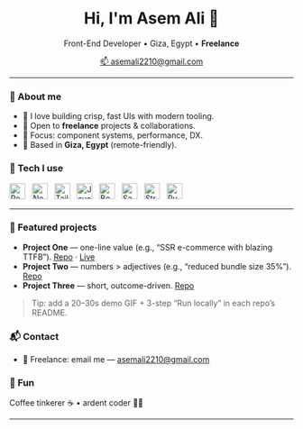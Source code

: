 <!-- Profile README -->
<h1 align="center">Hi, I'm Asem Ali 👋</h1>
<p align="center">
  Front-End Developer • Giza, Egypt • <b>Freelance</b>
</p>

<p align="center">
  <a href="mailto:asemali2210@gmail.com">📫 asemali2210@gmail.com</a>
</p>

---

### 🚀 About me
- 🌱 I love building crisp, fast UIs with modern tooling.
- 🤝 Open to **freelance** projects & collaborations.
- 🧭 Focus: component systems, performance, DX.
- 📍 Based in **Giza, Egypt** (remote-friendly).

### 🧰 Tech I use
<p>
  <img alt="React" title="React"
       src="https://cdn.jsdelivr.net/gh/devicons/devicon/icons/react/react-original.svg" height="28" />
  &nbsp;
  <img alt="Next.js" title="Next.js"
       src="https://cdn.jsdelivr.net/gh/devicons/devicon/icons/nextjs/nextjs-original.svg" height="28" />
  &nbsp;
  <img alt="Tailwind CSS" title="Tailwind CSS"
       src="https://cdn.jsdelivr.net/gh/devicons/devicon/icons/tailwindcss/tailwindcss-original.svg" height="28" />
  &nbsp;
  <img alt="JavaScript" title="JavaScript"
       src="https://cdn.jsdelivr.net/gh/devicons/devicon/icons/javascript/javascript-plain.svg" height="28" />
  &nbsp;
  <img alt="Bootstrap" title="Bootstrap"
       src="https://cdn.jsdelivr.net/gh/devicons/devicon/icons/bootstrap/bootstrap-original.svg" height="28" />
  &nbsp;
  <img alt="Sass/SCSS" title="Sass/SCSS"
       src="https://cdn.jsdelivr.net/gh/devicons/devicon/icons/sass/sass-original.svg" height="28" />
  &nbsp;
  <img alt="Strapi" title="Strapi"
       src="https://cdn.jsdelivr.net/gh/devicons/devicon/icons/strapi/strapi-original.svg" height="28" />
  &nbsp;
  <img alt="Pug" title="Pug"
       src="https://cdn.jsdelivr.net/gh/devicons/devicon/icons/pug/pug-original.svg" height="28" />
</p>

---

### 🔭 Featured projects
- **Project One** — one-line value (e.g., “SSR e-commerce with blazing TTFB”). [Repo](#) · [Live](#)
- **Project Two** — numbers > adjectives (e.g., “reduced bundle size 35%”). [Repo](#)
- **Project Three** — short, outcome-driven. [Repo](#)

> Tip: add a 20–30s demo GIF + 3-step “Run locally” in each repo’s README.

### 📬 Contact
- 💼 Freelance: email me — <a href="mailto:asemali2210@gmail.com">asemali2210@gmail.com</a>

### 💬 Fun
Coffee tinkerer ☕ • ardent coder 👨‍💻

---

<!-- PINS: customize from your GitHub profile -->
<!-- Keep emojis mainly in headings/bullets to stay classy -->
